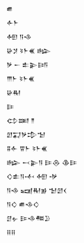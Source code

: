 <div class='block'>
<div class='line'>𒌑</div>
<div class='line'>𒅆𒈨</div>
<div class='line'>𒅇 𒀀𒈾</div>
<div class='line'>𒄩𒋡 𒂟𒈨𒌍 𒈗</div>
<div class='line'>𒃻 𒀸 𒉺𒉌𒅀</div>
<div class='line'>𒐈𒈨 𒂟𒈨𒌍</div>
<div class='line'>𒄩𒊑</div>
<div class='line'>𒄿</div>
<div class='line'>𒌌𒌅 𒈫</div>
<div class='line'>𒇻𒍑𒃻𒄠𒈠</div>
<div class='line'>𒐉𒅆 𒐊𒈨 𒂟𒈨𒌍</div>
<div class='line'>𒈗 𒁁𒉌𒀀 𒄿𒁲 𒆠𒄿</div>
<div class='line'>𒄭𒉺𒀀𒋾 𒅇 𒋩</div>
<div class='line'>𒀀𒈾 𒍢𒊑𒂊 𒈠𒇻𒌋</div>
<div class='line'>𒀀𒄭 𒌑𒈾𒄭</div>
<div class='line'>𒆪𒉡 𒄿𒈾𒍣𒊒</div>
<div class='line'>𒍝𒍝</div>
</div>
